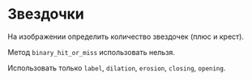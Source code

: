 # Звездочки

На изображении определить количество звездочек (плюс и крест).

Метод `binary_hit_or_miss` использовать нельзя.

Использовать только `label`, `dilation`, `erosion`, `closing`, `opening`.